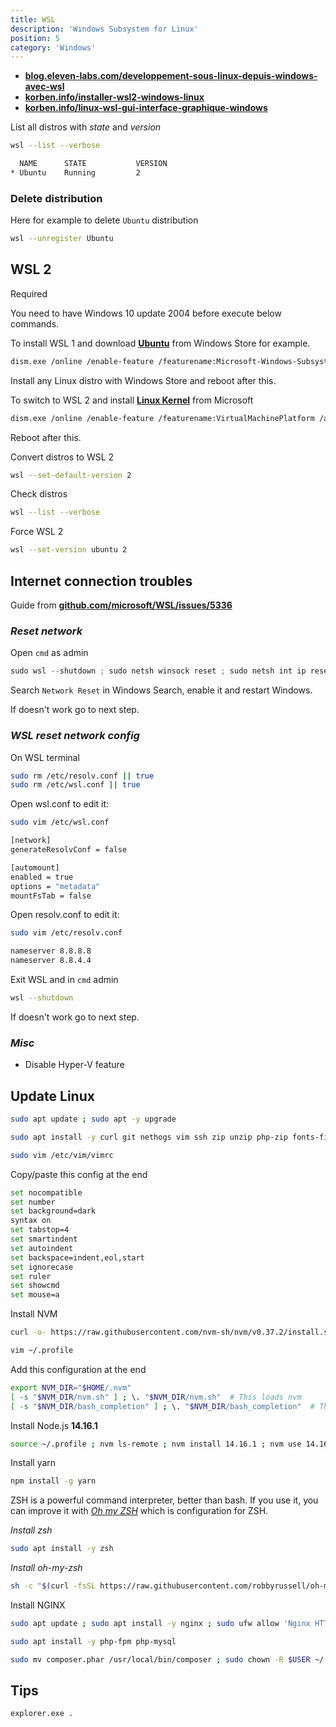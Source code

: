 ```yaml
---
title: WSL
description: 'Windows Subsystem for Linux'
position: 5
category: 'Windows'
---
```


- [**blog.eleven-labs.com/developpement-sous-linux-depuis-windows-avec-wsl**](https://blog.eleven-labs.com/fr/le-developpement-sous-linux-depuis-windows-10-avec-wsl-2/)
- [**korben.info/installer-wsl2-windows-linux**](https://korben.info/installer-wsl2-windows-linux.html)
- [**korben.info/linux-wsl-gui-interface-graphique-windows**](https://korben.info/linux-wsl-gui-interface-graphique-windows-10.html)

List all distros with *state* and *version*

```bash
wsl --list --verbose
```

```bash
  NAME      STATE           VERSION
* Ubuntu    Running         2
```

### Delete distribution

Here for example to delete `Ubuntu` distribution

```bash
wsl --unregister Ubuntu
```

## WSL 2

<alert type="info"> Required

You need to have Windows 10 update 2004 before execute below commands.

</alert>

To install WSL 1 and download [**Ubuntu**](https://www.microsoft.com/en-US/p/ubuntu/9nblggh4msv6#activetab=pivot:overviewtab) from Windows Store for example.

```bash
dism.exe /online /enable-feature /featurename:Microsoft-Windows-Subsystem-Linux /all
```

<alert type="warning">

Install any Linux distro with Windows Store and reboot after this.

</alert>

To switch to WSL 2 and install [**Linux Kernel**](https://wslstorestorage.blob.core.windows.net/wslblob/wsl_update_x64.msi) from Microsoft

```bash
dism.exe /online /enable-feature /featurename:VirtualMachinePlatform /all
```

<alert type="warning">

Reboot after this.

</alert>

Convert distros to WSL 2

```bash
wsl --set-default-version 2
```

Check distros

```bash
wsl --list --verbose
```

<alert type="info"> Force WSL 2

```bash
wsl --set-version ubuntu 2
```

</alert>

## **Internet connection troubles**

Guide from [**github.com/microsoft/WSL/issues/5336**](https://github.com/microsoft/WSL/issues/5336#issuecomment-653881695)

### ***Reset network***

Open `cmd` as admin

```ps1
sudo wsl --shutdown ; sudo netsh winsock reset ; sudo netsh int ip reset all ; sudo netsh winhttp reset proxy ; sudo ipconfig /flushdns ; sudo netsh winsock reset ; sudo shutdown /r
```

Search `Network Reset` in Windows Search, enable it and restart Windows.

If doesn't work go to next step.

### ***WSL reset network config***

On WSL terminal

```bash
sudo rm /etc/resolv.conf || true
sudo rm /etc/wsl.conf || true
```

Open wsl.conf to edit it:

```bash
sudo vim /etc/wsl.conf
```

```bash
[network]
generateResolvConf = false

[automount]
enabled = true
options = "metadata"
mountFsTab = false
```

Open resolv.conf to edit it:

```bash
sudo vim /etc/resolv.conf
```

```bash
nameserver 8.8.8.8
nameserver 8.8.4.4
```

Exit WSL and in `cmd` admin

```bash
wsl --shutdown
```

If doesn't work go to next step.

### ***Misc***

- Disable Hyper-V feature

## Update Linux

```bash
sudo apt update ; sudo apt -y upgrade
```

```bash
sudo apt install -y curl git nethogs vim ssh zip unzip php-zip fonts-firacode net-tools speedtest-cli ; sudo chmod u+s $(which nethogs)
```

```bash
sudo vim /etc/vim/vimrc
```

Copy/paste this config at the end

```bash
set nocompatible
set number
set background=dark
syntax on
set tabstop=4
set smartindent
set autoindent
set backspace=indent,eol,start
set ignorecase
set ruler
set showcmd
set mouse=a
```

Install NVM

```bash
curl -o- https://raw.githubusercontent.com/nvm-sh/nvm/v0.37.2/install.sh | bash
```

```bash
vim ~/.profile
```

Add this configuration at the end

```bash
export NVM_DIR="$HOME/.nvm"
[ -s "$NVM_DIR/nvm.sh" ] ; \. "$NVM_DIR/nvm.sh"  # This loads nvm
[ -s "$NVM_DIR/bash_completion" ] ; \. "$NVM_DIR/bash_completion"  # This loads nvm bash_completion
```

Install Node.js **14.16.1**

```bash
source ~/.profile ; nvm ls-remote ; nvm install 14.16.1 ; nvm use 14.16.1 ; nvm alias default 14.16.1 ; nvm use default ; nvm ls ; node -v
```

Install yarn

```bash
npm install -g yarn
```

ZSH is a powerful command interpreter, better than bash. If you use it, you can improve it with [*Oh my ZSH*](https://ohmyz.sh/) which is configuration for ZSH.

*Install zsh*

```bash
sudo apt install -y zsh
```

*Install oh-my-zsh*

```bash
sh -c "$(curl -fsSL https://raw.githubusercontent.com/robbyrussell/oh-my-zsh/master/tools/install.sh)"
```

Install NGINX

```bash
sudo apt update ; sudo apt install -y nginx ; sudo ufw allow 'Nginx HTTP'
```

```bash
sudo apt install -y php-fpm php-mysql
```

```bash
sudo mv composer.phar /usr/local/bin/composer ; sudo chown -R $USER ~/.config/composer/ ; composer global require laravel/installer
```

## Tips

```bash
explorer.exe .
```
